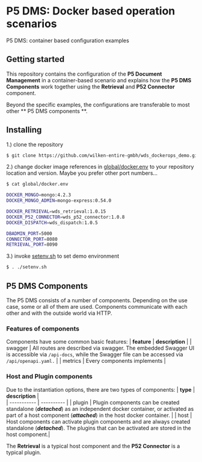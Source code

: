 # P5 DMS: Docker based operation scenarios
P5 DMS: container based configuration examples
## Getting started
This repository contains the configuration of the **P5 Document Management** in a container-based scenario and explains how the **P5 DMS Components** work together using the **Retrieval** and **P52 Connector** component.

Beyond the specific examples, the configurations are transferable to most other ** P5 DMS components **.
## Installing 
1.) clone the repository
```bash
$ git clone https://github.com/wilken-entire-gmbh/wds_dockerops_demo.git 
```
2.) change docker image references in [global/docker.env](global/docker.env) to your repository location and version. Maybe you prefer other port numbers...
```bash
$ cat global/docker.env 

DOCKER_MONGO=mongo:4.2.3
DOCKER_MONGO_ADMIN=mongo-express:0.54.0

DOCKER_RETRIEVAL=wds_retrieval:1.0.15
DOCKER_P52_CONNECTOR=wds_p52_connector:1.0.8
DOCKER_DISPATCH=wds_dispatch:1.0.5

DBADMIN_PORT=5000
CONNECTOR_PORT=8080
RETRIEVAL_PORT=8090
```
3.) invoke [setenv.sh](setenv.sh) to set demo environment
```bash
$ . ./setenv.sh
```
## P5 DMS Components
The P5 DMS consists of a number of components. Depending on the use case, some or all of them are used. Components communicate with each other and with the outside world via HTTP.
### Features of components
Components have some common basic features:
| **feature** | **description** |
| swagger | All routes are described via swagger. The embedded Swagger UI is accessible via `/api-docs`, while the Swagger file can be accessed via `/api/openapi.yaml.` |
| metrics | Every components implements | 

### Host and Plugin components
Due to the instantiation options, there are two types of components:
| **type**    | **description**   |  
| ----------- | ---------- | 
| plugin | Plugin components can be created standalone (***detached***) as an independent docker container, or activated as part of a host component (***attached***) in the host docker container. |
| host | Host components can activate plugin components and are always created standalone (***detached***). The plugins that can be activated are stored in the host component.|  

The **Retrieval** is a typical host component and the **P52 Connector** is a typical plugin.
